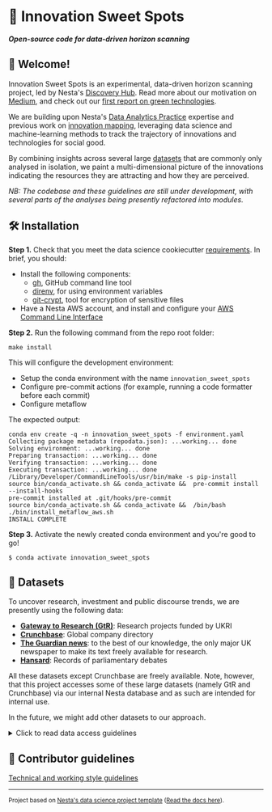 # :satellite: Innovation Sweet Spots

**_Open-source code for data-driven horizon scanning_**

## :wave: Welcome!

Innovation Sweet Spots is an experimental, data-driven horizon scanning project, led by Nesta's [Discovery Hub](https://www.nesta.org.uk/project/discovery-hub/). Read more about our motivation on [Medium](https://medium.com/@nesta_uk/in-search-of-innovation-sweet-spots-can-data-science-help-us-see-through-tech-hype-1f140f50c18b), and check out our [first report on green technologies](https://www.nesta.org.uk/data-visualisation-and-interactive/innovation-sweet-spots/).

We are building upon Nesta's [Data Analytics Practice](https://www.nesta.org.uk/project/data-analytics/) expertise and previous work on [innovation mapping](https://www.nesta.org.uk/feature/innovation-methods/innovation-mapping/), leveraging data science and machine-learning methods to track the trajectory of innovations and technologies for social good.

By combining insights across several large [datasets](#datasets) that are commonly only analysed in isolation, we paint a multi-dimensional picture of the innovations indicating the resources they are attracting and how they are perceived.

_NB: The codebase and these guidelines are still under development, with several parts of the analyses being presently refactored into modules._

## :hammer_and_wrench: Installation

**Step 1.** Check that you meet the data science cookiecutter [requirements](http://nestauk.github.io/ds-cookiecutter). In brief, you should:

- Install the following components:
  - [gh](https://formulae.brew.sh/formula/gh), GitHub command line tool
  - [direnv](https://formulae.brew.sh/formula/direnv#default), for using environment variables
  - [git-crypt](https://github.com/AGWA/git-crypt/blob/master/INSTALL.md#installing-on-mac-os-x), tool for encryption of sensitive files
- Have a Nesta AWS account, and install and configure your [AWS Command Line Interface](https://docs.aws.amazon.com/polly/latest/dg/setup-aws-cli.html)

**Step 2.** Run the following command from the repo root folder:

```
make install
```

This will configure the development environment:

- Setup the conda environment with the name `innovation_sweet_spots`
- Configure pre-commit actions (for example, running a code formatter before each commit)
- Configure metaflow

The expected output:

```
conda env create -q -n innovation_sweet_spots -f environment.yaml
Collecting package metadata (repodata.json): ...working... done
Solving environment: ...working... done
Preparing transaction: ...working... done
Verifying transaction: ...working... done
Executing transaction: ...working... done
/Library/Developer/CommandLineTools/usr/bin/make -s pip-install
source bin/conda_activate.sh && conda_activate &&  pre-commit install --install-hooks
pre-commit installed at .git/hooks/pre-commit
source bin/conda_activate.sh && conda_activate &&  /bin/bash ./bin/install_metaflow_aws.sh
INSTALL COMPLETE
```

**Step 3.** Activate the newly created conda environment and you're good to go!

```shell
$ conda activate innovation_sweet_spots
```

## :floppy_disk: Datasets

To uncover research, investment and public discourse trends, we are presently using the following data:

- **[Gateway to Research (GtR)](https://gtr.ukri.org/)**: Research projects funded by UKRI
- **[Crunchbase](https://crunchbase.com/)**: Global company directory
- **[The Guardian news](https://open-platform.theguardian.com/)**: to the best of our knowledge, the only major UK newspaper to make its text freely available for research.
- **[Hansard](https://zenodo.org/record/4066772#.YXCN1kbYrlw)**: Records of parliamentary debates

All these datasets except Crunchbase are freely available. Note, however, that this project accesses some of these large datasets (namely GtR and Crunchbase) via our internal Nesta database and as such are intended for internal use.

In the future, we might add other datasets to our approach.

<details>
  <summary>Click to read data access guidelines</summary>

### Research project and company data

To download GtR and Crunchbase datasets from Nesta database, you will first need to decrypt the config files (if you don't have the key, reach out to Karlis).

```shell
$ git stash
$ git-crypt unlock /path/to/key
```

The most recent version of the Gateway to Research (GtR) and Crunchbase datasets can then be fetched by running the command below. Note that you need to be connected via Nesta's VPN when accessing the database.

```shell
$ python innovation_sweet_spots/pipeline/fetch_daps1_data/flow.py --no-pylint --environment=conda run
```

### The Guardian news

Coming soon...

### Hansard

Coming soon...

  </details>

## :handshake: Contributor guidelines

[Technical and working style guidelines](https://github.com/nestauk/ds-cookiecutter/blob/master/GUIDELINES.md)

---

<small><p>Project based on <a target="_blank" href="https://github.com/nestauk/ds-cookiecutter">Nesta's data science project template</a>
(<a href="http://nestauk.github.io/ds-cookiecutter">Read the docs here</a>).
</small>
